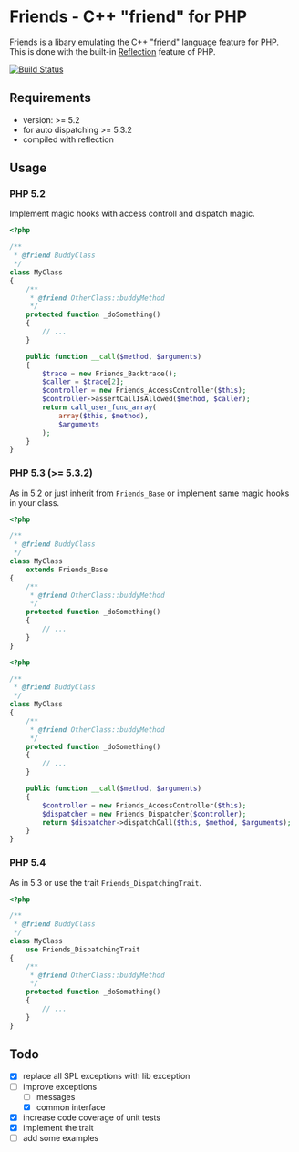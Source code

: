 # Friends - C++ "friend" for PHP
Friends is a libary emulating the C++
["friend"](http://www.parashift.com/c++-faq-lite/friends.html) language feature
for PHP. This is done with the built-in
[Reflection](http://php.net/manual/en/book.reflection.php) feature of PHP.

[![Build Status](https://secure.travis-ci.org/baranga/Friends.png)](http://travis-ci.org/baranga/Friends)


## Requirements
* version: >= 5.2
* for auto dispatching >= 5.3.2
* compiled with reflection

## Usage

### PHP 5.2
Implement magic hooks with access controll and dispatch magic.

```php
<?php

/**
 * @friend BuddyClass
 */
class MyClass
{
    /**
     * @friend OtherClass::buddyMethod
     */
    protected function _doSomething()
    {
        // ...
    }

    public function __call($method, $arguments)
    {
        $trace = new Friends_Backtrace();
        $caller = $trace[2];
        $controller = new Friends_AccessController($this);
        $controller->assertCallIsAllowed($method, $caller);
        return call_user_func_array(
            array($this, $method),
            $arguments
        );
    }
}
```

### PHP 5.3 (>= 5.3.2)
As in 5.2 or just inherit from `Friends_Base` or implement same magic hooks in
your class.

```php
<?php

/**
 * @friend BuddyClass
 */
class MyClass
    extends Friends_Base
{
    /**
     * @friend OtherClass::buddyMethod
     */
    protected function _doSomething()
    {
        // ...
    }
}
```

```php
<?php

/**
 * @friend BuddyClass
 */
class MyClass
{
    /**
     * @friend OtherClass::buddyMethod
     */
    protected function _doSomething()
    {
        // ...
    }

    public function __call($method, $arguments)
    {
        $controller = new Friends_AccessController($this);
        $dispatcher = new Friends_Dispatcher($controller);
        return $dispatcher->dispatchCall($this, $method, $arguments);
    }
}
```

### PHP 5.4
As in 5.3 or use the trait `Friends_DispatchingTrait`.

```php
<?php

/**
 * @friend BuddyClass
 */
class MyClass
    use Friends_DispatchingTrait
{
    /**
     * @friend OtherClass::buddyMethod
     */
    protected function _doSomething()
    {
        // ...
    }
}
```

## Todo
* [x] replace all SPL exceptions with lib exception
* [ ] improve exceptions
    * [ ] messages
    * [x] common interface
* [x] increase code coverage of unit tests
* [x] implement the trait
* [ ] add some examples
